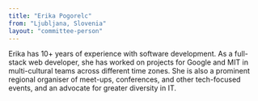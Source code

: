 ```yaml
---
title: "Erika Pogorelc"
from: "Ljubljana, Slovenia"
layout: "committee-person"
---
```


Erika has 10+ years of experience with software development. As a full-stack web developer, she has worked on projects for Google and MIT in multi-cultural teams across different time zones. She is also a prominent regional organiser of meet-ups, conferences, and other tech-focused events, and an advocate for greater diversity in IT.